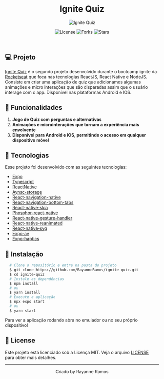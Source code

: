 <h1 align='center'>Ignite Quiz</h1>

<p align='center'>
  <img src='https://github.com/RayanneRamos/ignite-quiz/assets/43352880/801de72f-bbee-4f37-8c21-b138b9a1e19e' alt='Ignite Quiz' />
</p>

<p  align='center'>
  <img src='https://img.shields.io/badge/license-MIT-%23835afd' alt='License' />
  <img src='https://img.shields.io/badge/forks-MIT-%23835afd' alt='Forks' />
  <img src='https://img.shields.io/badge/stars-MIT-%23835afd' alt='Stars' />
</p>

<br>

## 💻 Projeto

[Ignite Quiz]() é o segundo projeto desenvolvido durante o bootcamp ignite da [Rocketseat](https://www.rocketseat.com.br/) que foca nas tecnologias ReactJS, React Native e NodeJS. Consiste em criar uma aplicação de quiz que adicionamos algumas animações e micro interações que são disparadas assim que o usuário interage com o app. Disponível nas plataformas Android e IOS.

## 🌟 Funcionalidades

1. **Jogo de Quiz com perguntas e alternativas**
2. **Animações e microinterações que tornam a experiência mais envolvente**
3. **Disponível para Android e iOS, permitindo o acesso em qualquer dispositivo móvel**

## 🧪 Tecnologias

Esse projeto foi desenvolvido com as seguintes tecnologias:

- [Expo](https://expo.dev/)
- [Typescript](https://www.typescriptlang.org/)
- [ReactNative](https://reactnative.dev/)
- [Aynsc-storage](https://docs.expo.dev/versions/latest/sdk/async-storage)
- [React-navigation-native](https://reactnavigation.org/)
- [React-navigation-bottom-tabs](https://reactnavigation.org/docs/bottom-tab-navigator)
- [React-native-skia](https://docs.expo.dev/versions/latest/sdk/skia)
- [Phosphor-react-native](https://github.com/duongdev/phosphor-react-native)
- [React-native-gesture-handler](https://docs.expo.dev/versions/latest/sdk/gesture-handler)
- [React-native-reanimated](https://docs.expo.dev/versions/latest/sdk/reanimated/)
- [React-native-svg](https://github.com/software-mansion/react-native-svg)
- [Expo-av](https://docs.expo.dev/versions/latest/sdk/av/)
- [Expo-haptics](https://docs.expo.dev/versions/latest/sdk/haptics/)

## 🚀 Instalação

```bash
  # Clone o repositório e entre na pasta do projeto
  $ git clone https://github.com/RayanneRamos/ignite-quiz.git
  $ cd ignite-quiz
  # Instale as dependências
  $ npm install
  # ou
  $ yarn install
  # Execute a aplicação
  $ npx expo start
  # ou
  $ yarn start
```

Para ver a aplicação rodando abra no emulador ou no seu próprio dispositivo!

## 📝 License

Este projeto está licenciado sob a Licença MIT. Veja o arquivo [LICENSE](LICENSE) para obter mais detalhes.

---

<p align='center'>Criado by Rayanne Ramos</p>
